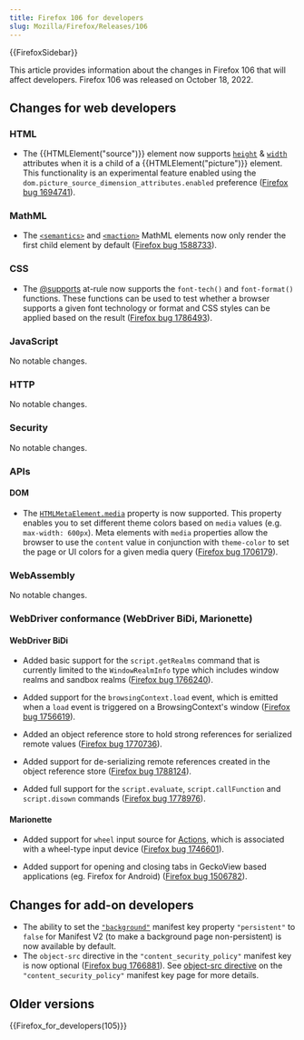 ```yaml
---
title: Firefox 106 for developers
slug: Mozilla/Firefox/Releases/106
---
```


{{FirefoxSidebar}}

This article provides information about the changes in Firefox 106 that will affect developers. Firefox 106 was released on October 18, 2022.

## Changes for web developers

### HTML

- The {{HTMLElement("source")}} element now supports [`height`](/en-US/docs/Web/HTML/Element/source#attr-height) & [`width`](/en-US/docs/Web/HTML/Element/source#attr-width) attributes when it is a child of a {{HTMLElement("picture")}} element.
  This functionality is an experimental feature enabled using the `dom.picture_source_dimension_attributes.enabled` preference ([Firefox bug 1694741](https://bugzil.la/1694741)).

### MathML

- The [`<semantics>`](/en-US/docs/Web/MathML/Element/semantics) and [`<maction>`](/en-US/docs/Web/MathML/Element/maction) MathML elements now only render the first child element by default ([Firefox bug 1588733](https://bugzil.la/1588733)).

### CSS

- The [@supports](/en-US/docs/Web/CSS/@supports) at-rule now supports the `font-tech()` and `font-format()` functions.
  These functions can be used to test whether a browser supports a given font technology or format and CSS styles can be applied based on the result ([Firefox bug 1786493](https://bugzil.la/1786493)).

### JavaScript

No notable changes.

### HTTP

No notable changes.

### Security

No notable changes.

### APIs

#### DOM

- The [`HTMLMetaElement.media`](/en-US/docs/Web/API/HTMLMetaElement/media) property is now supported. This property enables you to set different theme colors based on `media` values (e.g. `max-width: 600px`).
  Meta elements with `media` properties allow the browser to use the `content` value in conjunction with `theme-color` to set the page or UI colors for a given media query ([Firefox bug 1706179](https://bugzil.la/1706179)).

### WebAssembly

No notable changes.

### WebDriver conformance (WebDriver BiDi, Marionette)

#### WebDriver BiDi

- Added basic support for the `script.getRealms` command that is currently limited to the `WindowRealmInfo` type which includes window realms and sandbox realms ([Firefox bug 1766240](https://bugzil.la/1766240)).

- Added support for the `browsingContext.load` event, which is emitted when a `load` event is triggered on a BrowsingContext's window ([Firefox bug 1756619](https://bugzil.la/1756619)).

- Added an object reference store to hold strong references for serialized remote values ([Firefox bug 1770736](https://bugzil.la/1770736)).

- Added support for de-serializing remote references created in the object reference store ([Firefox bug 1788124](https://bugzil.la/1788124)).

- Added full support for the `script.evaluate`, `script.callFunction` and `script.disown` commands ([Firefox bug 1778976](https://bugzil.la/1778976)).

#### Marionette

- Added support for `wheel` input source for [Actions](https://w3c.github.io/webdriver/webdriver-spec.html#actions), which is associated with a wheel-type input device ([Firefox bug 1746601](https://bugzil.la/1746601)).

- Added support for opening and closing tabs in GeckoView based applications (eg. Firefox for Android) ([Firefox bug 1506782](https://bugzil.la/1506782)).

## Changes for add-on developers

- The ability to set the [`"background"`](/en-US/docs/Mozilla/Add-ons/WebExtensions/manifest.json/background) manifest key property `"persistent"` to `false` for Manifest V2 (to make a background page non-persistent) is now available by default.
- The `object-src` directive in the `"content_security_policy"` manifest key is now optional ([Firefox bug 1766881](https://bugzil.la/1766881)). See [object-src directive](/en-US/docs/Mozilla/Add-ons/WebExtensions/manifest.json/content_security_policy#object-src_directive) on the `"content_security_policy"` manifest key page for more details.

## Older versions

{{Firefox_for_developers(105)}}
